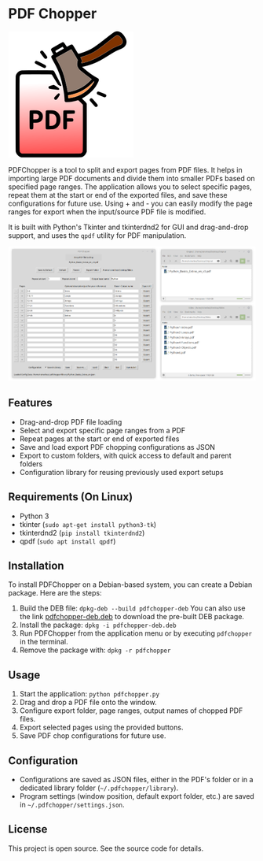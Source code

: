 # PDF Chopper

![PDFChopper Icon](pdfchopper.png)

PDFChopper is a tool to split and export pages from PDF files. It helps in importing large PDF documents and divide them into smaller PDFs based on specified page ranges. The application allows you to select specific pages, repeat them at the start or end of the exported files, and save these configurations for future use. Using + and - you can easily modify the page ranges for export when the input/source PDF file is modified.

It is built with Python's Tkinter and tkinterdnd2 for GUI and drag-and-drop support, and uses the `qpdf` utility for PDF manipulation.

![PDFChopper Screenshot](screenshot.png)

## Features

- Drag-and-drop PDF file loading
- Select and export specific page ranges from a PDF
- Repeat pages at the start or end of exported files
- Save and load export PDF chopping configurations as JSON
- Export to custom folders, with quick access to default and parent folders
- Configuration library for reusing previously used export setups

## Requirements (On Linux)

- Python 3
- tkinter (`sudo apt-get install python3-tk`)
- tkinterdnd2 (`pip install tkinterdnd2`)
- qpdf (`sudo apt install qpdf`)

## Installation

To install PDFChopper on a Debian-based system, you can create a Debian package. Here are the steps:

1. Build the DEB file:
   `dpkg-deb --build pdfchopper-deb`
   You can also use the link [pdfchopper-deb.deb](pdfchopper-deb.deb) to download the pre-built DEB package.
2. Install the package:
   `dpkg -i pdfchopper-deb.deb`
3. Run PDFChopper from the application menu or by executing `pdfchopper` in the terminal.
4. Remove the package with:
   `dpkg -r pdfchopper`

## Usage

1. Start the application: `python pdfchopper.py`
2. Drag and drop a PDF file onto the window.
3. Configure export folder, page ranges, output names of chopped PDF files.
4. Export selected pages using the provided buttons.
5. Save PDF chop configurations for future use.

## Configuration

- Configurations are saved as JSON files, either in the PDF's folder or in a dedicated library folder (`~/.pdfchopper/library`).
- Program settings (window position, default export folder, etc.) are saved in `~/.pdfchopper/settings.json`.

## License

This project is open source. See the source code for details.
